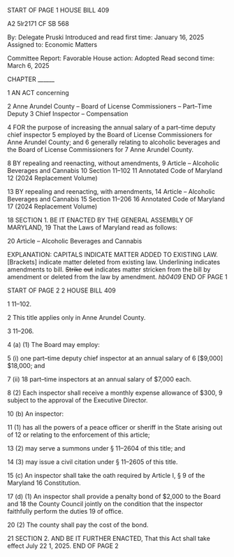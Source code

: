START OF PAGE 1
HOUSE BILL 409

A2 5lr2171
CF SB 568

By: Delegate Pruski
Introduced and read first time: January 16, 2025
Assigned to: Economic Matters

Committee Report: Favorable
House action: Adopted
Read second time: March 6, 2025

CHAPTER ______

1 AN ACT concerning

2 Anne Arundel County – Board of License Commissioners – Part–Time Deputy
3 Chief Inspector – Compensation

4 FOR the purpose of increasing the annual salary of a part–time deputy chief inspector
5 employed by the Board of License Commissioners for Anne Arundel County; and
6 generally relating to alcoholic beverages and the Board of License Commissioners for
7 Anne Arundel County.

8 BY repealing and reenacting, without amendments,
9 Article – Alcoholic Beverages and Cannabis
10 Section 11–102
11 Annotated Code of Maryland
12 (2024 Replacement Volume)

13 BY repealing and reenacting, with amendments,
14 Article – Alcoholic Beverages and Cannabis
15 Section 11–206
16 Annotated Code of Maryland
17 (2024 Replacement Volume)

18 SECTION 1. BE IT ENACTED BY THE GENERAL ASSEMBLY OF MARYLAND,
19 That the Laws of Maryland read as follows:

20 Article – Alcoholic Beverages and Cannabis

EXPLANATION: CAPITALS INDICATE MATTER ADDED TO EXISTING LAW.
[Brackets] indicate matter deleted from existing law.
Underlining indicates amendments to bill.
~~Strike~~ ~~out~~ indicates matter stricken from the bill by amendment or deleted from the law by
amendment. *hb0409*
END OF PAGE 1

START OF PAGE 2
2 HOUSE BILL 409

1 11–102.

2 This title applies only in Anne Arundel County.

3 11–206.

4 (a) (1) The Board may employ:

5 (i) one part–time deputy chief inspector at an annual salary of
6 [$9,000] $18,000; and

7 (ii) 18 part–time inspectors at an annual salary of $7,000 each.

8 (2) Each inspector shall receive a monthly expense allowance of $300,
9 subject to the approval of the Executive Director.

10 (b) An inspector:

11 (1) has all the powers of a peace officer or sheriff in the State arising out of
12 or relating to the enforcement of this article;

13 (2) may serve a summons under § 11–2604 of this title; and

14 (3) may issue a civil citation under § 11–2605 of this title.

15 (c) An inspector shall take the oath required by Article I, § 9 of the Maryland
16 Constitution.

17 (d) (1) An inspector shall provide a penalty bond of $2,000 to the Board and
18 the County Council jointly on the condition that the inspector faithfully perform the duties
19 of office.

20 (2) The county shall pay the cost of the bond.

21 SECTION 2. AND BE IT FURTHER ENACTED, That this Act shall take effect July
22 1, 2025.
END OF PAGE 2